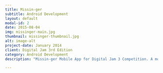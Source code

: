 ```yaml
---
title: Missin-ger
subtitle: Android Development
layout: default
modal-id: 2
date: 2015-08-04
img: missinger-main.jpg
thumbnail: missinger-thumbnail.jpg
alt: image-alt
project-date: January 2014
client: Digital Jam 3rd Edition
category: Android Development
description: "Missin-ger Mobile App for Digital Jam 3 Competition. A mobile application which enables persons to submit missing persons reports in order to aid with lead generation. It also helps publicizing by utilizing social integration. Missin-ger: Making Lives Whole Again. Placed in the Top 6 for the Caribbean. In the Pioneers of the Caribbean Category."

---
```

